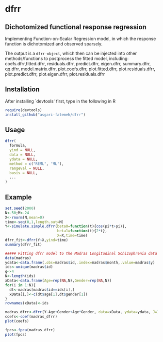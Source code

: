 # dfrr
## Dichotomized functional response regression 
Implementing Function-on-Scalar Regression model, in which the response function is dichotomized and observed sparsely.

The output is a `dfrr-object`, which then can be injected into other methods/functions to postprocess the fitted model, including: coefs.dfrr,fitted.dfrr, residuals.dfrr, predict.dfrr, eigen.dfrr, summary.dfrr, qq.dfrr, model.matrix.dfrr, plot.coefs.dfrr, plot.fitted.dfrr, plot.residuals.dfrr, plot.predict.dfrr, plot.eigen.dfrr, plot.residuals.dfrr

## Installation

After installing `devtools' first, type in the following in R

```r
require(devtools)
install_github("asgari-fatemeh/dfrr")
```

## Usage
```r
dfrr(
  formula,
  yind = NULL,
  data = NULL,
  ydata = NULL,
  method = c("REML", "ML"),
  rangeval = NULL,
  basis = NULL,
  ...
)
```

## Example
```r
set.seed(2000)
N<-50;M<-24
X<-rnorm(N,mean=0)
time<-seq(0,1,length.out=M)
Y<-simulate.simple.dfrr(beta0=function(t){cos(pi*t+pi)},
                        beta1=function(t){2*t},
                        X=X,time=time)
dfrr_fit<-dfrr(Y~X,yind=time)
summary(dfrr_fit)

##### Fitting dfrr model to the Madras Longitudinal Schizophrenia data
data(madras)
ydata<-data.frame(.obs=madras$id,.index=madras$month,.value=madras$y)
ids<-unique(madras$id)
q<-4
N<-length(ids)
xData<-data.frame(Age=rep(NA,N),Gender=rep(NA,N))
for(i in 1:N){
  dt<-madras[madras$id==ids[i],]
  xData[i,]<-c(dt$age[1],dt$gender[1])
}
rownames(xData)<-ids

madras_dfrr<-dfrr(Y~Age+Gender+Age*Gender, data=xData, ydata=ydata, J=11,T_E=5)
coefs<-coef(madras_dfrr)
plot(coefs)

fpcs<-fpca(madras_dfrr)
plot(fpcs)
```
